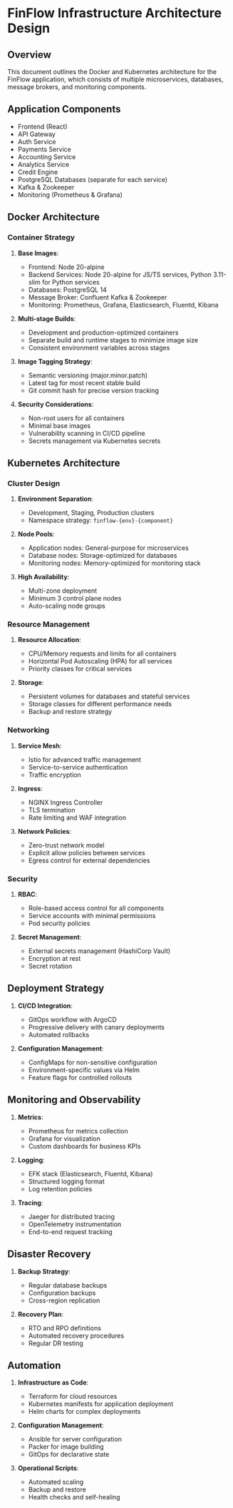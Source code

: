 # FinFlow Infrastructure Architecture Design

## Overview
This document outlines the Docker and Kubernetes architecture for the FinFlow application, which consists of multiple microservices, databases, message brokers, and monitoring components.

## Application Components
- Frontend (React)
- API Gateway
- Auth Service
- Payments Service
- Accounting Service
- Analytics Service
- Credit Engine
- PostgreSQL Databases (separate for each service)
- Kafka & Zookeeper
- Monitoring (Prometheus & Grafana)

## Docker Architecture

### Container Strategy
1. **Base Images**:
   - Frontend: Node 20-alpine
   - Backend Services: Node 20-alpine for JS/TS services, Python 3.11-slim for Python services
   - Databases: PostgreSQL 14
   - Message Broker: Confluent Kafka & Zookeeper
   - Monitoring: Prometheus, Grafana, Elasticsearch, Fluentd, Kibana

2. **Multi-stage Builds**:
   - Development and production-optimized containers
   - Separate build and runtime stages to minimize image size
   - Consistent environment variables across stages

3. **Image Tagging Strategy**:
   - Semantic versioning (major.minor.patch)
   - Latest tag for most recent stable build
   - Git commit hash for precise version tracking

4. **Security Considerations**:
   - Non-root users for all containers
   - Minimal base images
   - Vulnerability scanning in CI/CD pipeline
   - Secrets management via Kubernetes secrets

## Kubernetes Architecture

### Cluster Design
1. **Environment Separation**:
   - Development, Staging, Production clusters
   - Namespace strategy: `finflow-{env}-{component}`

2. **Node Pools**:
   - Application nodes: General-purpose for microservices
   - Database nodes: Storage-optimized for databases
   - Monitoring nodes: Memory-optimized for monitoring stack

3. **High Availability**:
   - Multi-zone deployment
   - Minimum 3 control plane nodes
   - Auto-scaling node groups

### Resource Management
1. **Resource Allocation**:
   - CPU/Memory requests and limits for all containers
   - Horizontal Pod Autoscaling (HPA) for all services
   - Priority classes for critical services

2. **Storage**:
   - Persistent volumes for databases and stateful services
   - Storage classes for different performance needs
   - Backup and restore strategy

### Networking
1. **Service Mesh**:
   - Istio for advanced traffic management
   - Service-to-service authentication
   - Traffic encryption

2. **Ingress**:
   - NGINX Ingress Controller
   - TLS termination
   - Rate limiting and WAF integration

3. **Network Policies**:
   - Zero-trust network model
   - Explicit allow policies between services
   - Egress control for external dependencies

### Security
1. **RBAC**:
   - Role-based access control for all components
   - Service accounts with minimal permissions
   - Pod security policies

2. **Secret Management**:
   - External secrets management (HashiCorp Vault)
   - Encryption at rest
   - Secret rotation

## Deployment Strategy
1. **CI/CD Integration**:
   - GitOps workflow with ArgoCD
   - Progressive delivery with canary deployments
   - Automated rollbacks

2. **Configuration Management**:
   - ConfigMaps for non-sensitive configuration
   - Environment-specific values via Helm
   - Feature flags for controlled rollouts

## Monitoring and Observability
1. **Metrics**:
   - Prometheus for metrics collection
   - Grafana for visualization
   - Custom dashboards for business KPIs

2. **Logging**:
   - EFK stack (Elasticsearch, Fluentd, Kibana)
   - Structured logging format
   - Log retention policies

3. **Tracing**:
   - Jaeger for distributed tracing
   - OpenTelemetry instrumentation
   - End-to-end request tracking

## Disaster Recovery
1. **Backup Strategy**:
   - Regular database backups
   - Configuration backups
   - Cross-region replication

2. **Recovery Plan**:
   - RTO and RPO definitions
   - Automated recovery procedures
   - Regular DR testing

## Automation
1. **Infrastructure as Code**:
   - Terraform for cloud resources
   - Kubernetes manifests for application deployment
   - Helm charts for complex deployments

2. **Configuration Management**:
   - Ansible for server configuration
   - Packer for image building
   - GitOps for declarative state

3. **Operational Scripts**:
   - Automated scaling
   - Backup and restore
   - Health checks and self-healing

